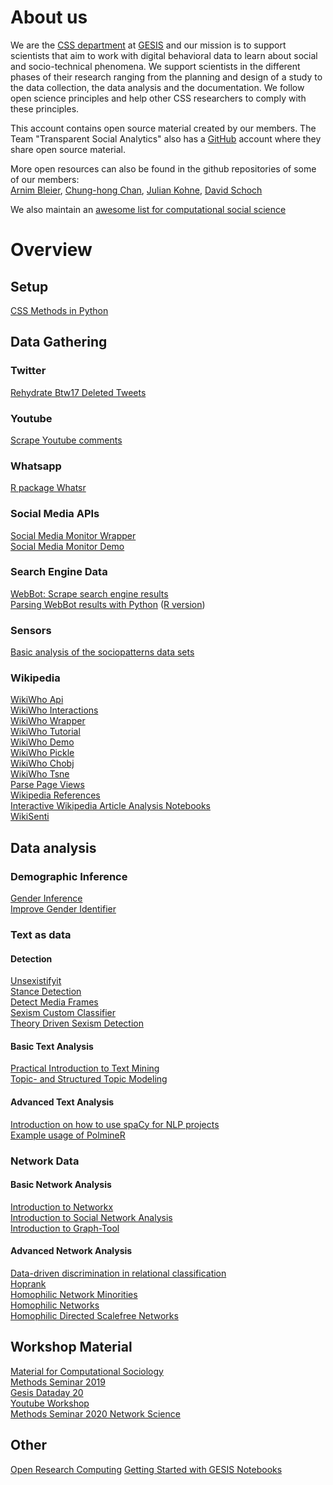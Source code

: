 
# About us

We are the [CSS department](https://www.gesis.org/en/institute/departments/computational-social-science) at [GESIS](https://gesis.org)  and our mission is to support scientists that aim to work with digital behavioral data to learn about social and socio-technical phenomena. We support scientists in the different phases of their research ranging from the planning and design of a study to the data collection, the data analysis and the documentation. We follow open science principles and help other CSS researchers to comply with these principles. 

This account contains open source material created by our members. The Team "Transparent Social Analytics" also has a [GitHub](https://github.com/gesistsa) account where they share open source material.  

More open resources can also be found in the github repositories of some of our members:  
[Arnim Bleier](https://github.com/arnim), [Chung-hong Chan](https://github.com/chainsawriot), [Julian Kohne](https://github.com/JuKo007), [David Schoch](https://github.com/schochastics)

We also maintain an [awesome list for computational social science](https://github.com/gesiscss/awesome-computational-social-science)

# Overview

## Setup

[CSS Methods in Python](https://github.com/gesiscss/css_methods_python)    
   
## Data Gathering
  
### Twitter
  
[Rehydrate Btw17 Deleted Tweets](https://github.com/gesiscss/btw17_deleted_tweets)  
   
### Youtube
  
[Scrape Youtube comments](https://github.com/gesiscss/YouTubeComments)  

### Whatsapp
  
[R package Whatsr](https://github.com/gesiscss/WhatsR)  
   
### Social Media APIs
  
[Social Media Monitor Wrapper](https://github.com/gesiscss/smm_wrapper)  
[Social Media Monitor Demo](https://github.com/gesiscss/smm_demo)  
   
### Search Engine Data
  
[WebBot: Scrape search engine results](https://github.com/gesiscss/WebBot)  
[Parsing WebBot results with Python](https://github.com/gesiscss/WebBotParser) ([R version](https://github.com/schochastics/webbotparseR))  
   
### Sensors
  
[Basic analysis of the sociopatterns data sets](https://github.com/gesiscss/face2face)  
   
### Wikipedia

[WikiWho Api](https://github.com/gesiscss/wikiwho_api_public)    
[WikiWho Interactions](https://github.com/gesiscss/wikiwho_interactions)  
[WikiWho Wrapper](https://github.com/gesiscss/wikiwho_wrapper)  
[WikiWho Tutorial](https://github.com/gesiscss/wikiwho_tutorial)  
[WikiWho Demo](https://github.com/gesiscss/wikiwho_demo)  
[WikiWho Pickle](https://github.com/gesiscss/wikiwho_pickle)  
[WikiWho Chobj](https://github.com/gesiscss/wikiwho_chobj)  
[WikiWho Tsne](https://github.com/gesiscss/wikiwho_tsne)  
[Parse Page Views](https://github.com/gesiscss/wiki-download-parse-page-views)  
[Wikipedia References](https://github.com/gesiscss/wikipedia_references)  
[Interactive Wikipedia Article Analysis Notebooks](https://github.com/gesiscss/IWAAN)  
[WikiSenti](https://github.com/gesiscss/WikiSenti)  

   
## Data analysis
  
### Demographic Inference
  
[Gender Inference](https://github.com/gesiscss/image-gender-inference)  
[Improve Gender Identifier](https://github.com/gesiscss/Improved-Gender-Identifier)  

### Text as data
   
#### Detection
  
[Unsexistifyit](https://github.com/gesiscss/UnSexistifyIt)  
[Stance Detection](https://github.com/gesiscss/presidential-approval)  
[Detect Media Frames](https://github.com/gesiscss/media_frames)  
[Sexism Custom Classifier](https://github.com/gesiscss/sexism_custom_classifier)  
[Theory Driven Sexism Detection](https://github.com/gesiscss/theory-driven-sexism-detection)  
   
#### Basic Text Analysis
  
[Practical Introduction to Text Mining](https://github.com/gesiscss/ptm)  
[Topic- and Structured Topic Modeling](https://github.com/gesiscss/stmdemo)  
   
#### Advanced Text Analysis
  
[Introduction on how to use spaCy for NLP projects](https://github.com/gesiscss/spacy101)  
[Example usage of PolmineR](https://github.com/gesiscss/polmineR-examples)  
   
### Network Data

#### Basic Network Analysis
  
[Introduction to Networkx](https://github.com/gesiscss/introduction_networkx)  
[Introduction to Social Network Analysis](https://github.com/gesiscss/Introduction-to-Social-Network-Analysis)  
[Introduction to Graph-Tool](https://github.com/gesiscss/graph-tool)  
   
#### Advanced Network Analysis
  
[Data-driven discrimination in relational classification](https://github.com/gesiscss/Discrimination-in-Relational-Classification)  
[Hoprank](https://github.com/gesiscss/HopRank)  
[Homophilic Network Minorities](https://github.com/gesiscss/HomophilicNtwMinorities)  
[Homophilic Networks](https://github.com/gesiscss/homophilic_networks)  
[Homophilic Directed Scalefree Networks](https://github.com/gesiscss/Homophilic_Directed_ScaleFree_Networks)  
   
## Workshop Material
  
[Material for Computational Sociology](https://github.com/gesiscss/compsoc)  
[Methods Seminar 2019](https://github.com/gesiscss/methods_seminar_2019)  
[Gesis Dataday 20](https://github.com/gesiscss/gesis_dataday_20)  
[Youtube Workshop](https://github.com/gesiscss/youtube-workshop-gesis-2020)  
[Methods Seminar 2020 Network Science](https://github.com/gesiscss/methods_seminar_2020_network_science)  

## Other

[Open Research Computing](https://github.com/gesiscss/orc)
[Getting Started with GESIS Notebooks](https://github.com/gesiscss/notebooks_getting_started)  

